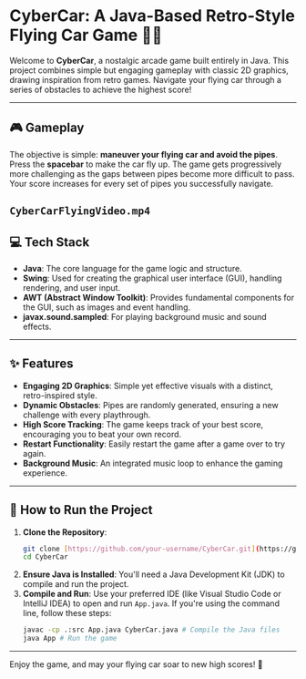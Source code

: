 # CyberCar: A Java-Based Retro-Style Flying Car Game 🚗💨

Welcome to **CyberCar**, a nostalgic arcade game built entirely in Java. This project combines simple but engaging gameplay with classic 2D graphics, drawing inspiration from retro games. Navigate your flying car through a series of obstacles to achieve the highest score!

---

## 🎮 Gameplay
The objective is simple: **maneuver your flying car and avoid the pipes**. Press the **spacebar** to make the car fly up. The game gets progressively more challenging as the gaps between pipes become more difficult to pass. Your score increases for every set of pipes you successfully navigate.

`CyberCarFlyingVideo.mp4`
---

## 💻 Tech Stack
* **Java**: The core language for the game logic and structure.
* **Swing**: Used for creating the graphical user interface (GUI), handling rendering, and user input.
* **AWT (Abstract Window Toolkit)**: Provides fundamental components for the GUI, such as images and event handling.
* **javax.sound.sampled**: For playing background music and sound effects.

---

## ✨ Features
* **Engaging 2D Graphics**: Simple yet effective visuals with a distinct, retro-inspired style.
* **Dynamic Obstacles**: Pipes are randomly generated, ensuring a new challenge with every playthrough.
* **High Score Tracking**: The game keeps track of your best score, encouraging you to beat your own record.
* **Restart Functionality**: Easily restart the game after a game over to try again.
* **Background Music**: An integrated music loop to enhance the gaming experience.

---

## 🚀 How to Run the Project
1.  **Clone the Repository**:
    ```bash
    git clone [https://github.com/your-username/CyberCar.git](https://github.com/your-username/CyberCar.git)
    cd CyberCar
    ```
2.  **Ensure Java is Installed**: You'll need a Java Development Kit (JDK) to compile and run the project.
3.  **Compile and Run**: Use your preferred IDE (like Visual Studio Code or IntelliJ IDEA) to open and run `App.java`. If you're using the command line, follow these steps:
    ```bash
    javac -cp .:src App.java CyberCar.java # Compile the Java files
    java App # Run the game
    ```

---

Enjoy the game, and may your flying car soar to new high scores! 🚀